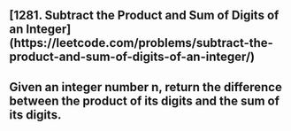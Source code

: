 <h2>[1281. Subtract the Product and Sum of Digits of an Integer](https://leetcode.com/problems/subtract-the-product-and-sum-of-digits-of-an-integer/)<h2>

Given an integer number n, return the difference between the product of its digits and the sum of its digits.